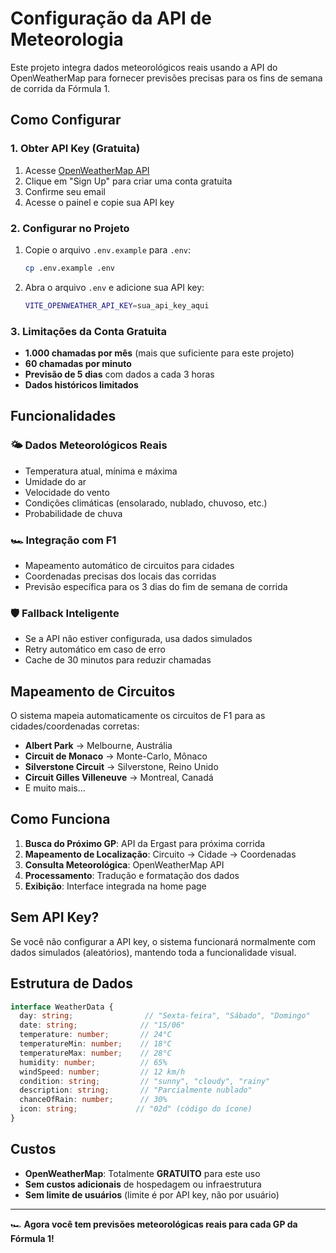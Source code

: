 # Configuração da API de Meteorologia

Este projeto integra dados meteorológicos reais usando a API do OpenWeatherMap para fornecer previsões precisas para os fins de semana de corrida da Fórmula 1.

## Como Configurar

### 1. Obter API Key (Gratuita)

1. Acesse [OpenWeatherMap API](https://openweathermap.org/api)
2. Clique em "Sign Up" para criar uma conta gratuita
3. Confirme seu email
4. Acesse o painel e copie sua API key

### 2. Configurar no Projeto

1. Copie o arquivo `.env.example` para `.env`:
   ```bash
   cp .env.example .env
   ```

2. Abra o arquivo `.env` e adicione sua API key:
   ```bash
   VITE_OPENWEATHER_API_KEY=sua_api_key_aqui
   ```

### 3. Limitações da Conta Gratuita

- **1.000 chamadas por mês** (mais que suficiente para este projeto)
- **60 chamadas por minuto**
- **Previsão de 5 dias** com dados a cada 3 horas
- **Dados históricos limitados**

## Funcionalidades

### 🌤️ Dados Meteorológicos Reais
- Temperatura atual, mínima e máxima
- Umidade do ar
- Velocidade do vento
- Condições climáticas (ensolarado, nublado, chuvoso, etc.)
- Probabilidade de chuva

### 🏎️ Integração com F1
- Mapeamento automático de circuitos para cidades
- Coordenadas precisas dos locais das corridas
- Previsão específica para os 3 dias do fim de semana de corrida

### 🛡️ Fallback Inteligente
- Se a API não estiver configurada, usa dados simulados
- Retry automático em caso de erro
- Cache de 30 minutos para reduzir chamadas

## Mapeamento de Circuitos

O sistema mapeia automaticamente os circuitos de F1 para as cidades/coordenadas corretas:

- **Albert Park** → Melbourne, Austrália
- **Circuit de Monaco** → Monte-Carlo, Mônaco
- **Silverstone Circuit** → Silverstone, Reino Unido
- **Circuit Gilles Villeneuve** → Montreal, Canadá
- E muito mais...

## Como Funciona

1. **Busca do Próximo GP**: API da Ergast para próxima corrida
2. **Mapeamento de Localização**: Circuito → Cidade → Coordenadas
3. **Consulta Meteorológica**: OpenWeatherMap API
4. **Processamento**: Tradução e formatação dos dados
5. **Exibição**: Interface integrada na home page

## Sem API Key?

Se você não configurar a API key, o sistema funcionará normalmente com dados simulados (aleatórios), mantendo toda a funcionalidade visual.

## Estrutura de Dados

```typescript
interface WeatherData {
  day: string;                // "Sexta-feira", "Sábado", "Domingo"
  date: string;              // "15/06"
  temperature: number;       // 24°C
  temperatureMin: number;    // 18°C
  temperatureMax: number;    // 28°C
  humidity: number;          // 65%
  windSpeed: number;         // 12 km/h
  condition: string;         // "sunny", "cloudy", "rainy"
  description: string;       // "Parcialmente nublado"
  chanceOfRain: number;      // 30%
  icon: string;             // "02d" (código do ícone)
}
```

## Custos

- **OpenWeatherMap**: Totalmente **GRATUITO** para este uso
- **Sem custos adicionais** de hospedagem ou infraestrutura
- **Sem limite de usuários** (limite é por API key, não por usuário)

---

🏎️ **Agora você tem previsões meteorológicas reais para cada GP da Fórmula 1!**
